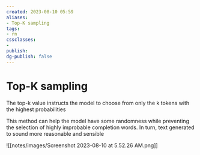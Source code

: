 ```yaml
---
created: 2023-08-10 05:59
aliases: 
- Top-K sampling
tags:
- rn
cssclasses:
- 
publish:
dg-publish: false
---
```


<!-- 
tags: 
-->

<!--internal
parent:: [[202308100523 Generative Configuration]]
child:: [[]]
related:: [[]]
-->

<!--external
- [ ] []()
-->

# Top-K sampling

The top-k value instructs the model to choose from only the k tokens with the highest probabilities

This method can help the model have some randomness while preventing the selection of highly improbable completion words. In turn, text generated to sound more reasonable and sensible

![[notes/images/Screenshot 2023-08-10 at 5.52.26 AM.png]]


